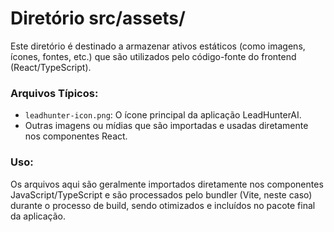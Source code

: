 # Diretório src/assets/

Este diretório é destinado a armazenar ativos estáticos (como imagens, ícones, fontes, etc.) que são utilizados pelo código-fonte do frontend (React/TypeScript).

### Arquivos Típicos:

- `leadhunter-icon.png`: O ícone principal da aplicação LeadHunterAI.
- Outras imagens ou mídias que são importadas e usadas diretamente nos componentes React.

### Uso:

Os arquivos aqui são geralmente importados diretamente nos componentes JavaScript/TypeScript e são processados pelo bundler (Vite, neste caso) durante o processo de build, sendo otimizados e incluídos no pacote final da aplicação.
